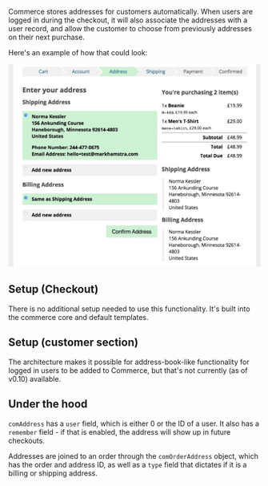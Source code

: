 Commerce stores addresses for customers automatically. When users are logged in during the checkout, it will also associate the addresses with a user record, and allow the customer to choose from previously addresses on their next purchase.

Here's an example of how that could look:

![Address step in the checkout showing a previously used shipping address](../../images/checkout/previous-addresses.jpg)

## Setup (Checkout)

There is no additional setup needed to use this functionality. It's built into the commerce core and default templates.

## Setup (customer section)

The architecture makes it possible for address-book-like functionality for logged in users to be added to Commerce, but that's not currently (as of v0.10) available. 

## Under the hood

`comAddress` has a `user` field, which is either 0 or the ID of a user. It also has a `remember` field - if that is enabled, the address will show up in future checkouts.
 
Addresses are joined to an order through the `comOrderAddress` object, which has the order and address ID, as well as a `type` field that dictates if it is a billing or shipping address.


